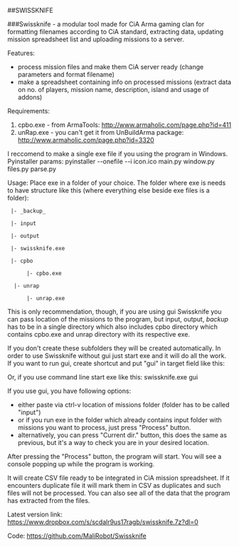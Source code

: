 
##SWISSKNIFE

###Swissknife - a modular tool made for CiA Arma gaming clan for formatting filenames according to CiA standard, extracting data, updating mission spreadsheet list and uploading missions to a server.

Features: 
- process mission files and make them CiA server ready (change parameters and format filename)
- make a spreadsheet containing info on processed missions (extract data on no. of players, mission name, description, island and usage of addons)

Requirements:
1. cpbo.exe - from ArmaTools: http://www.armaholic.com/page.php?id=411
2. unRap.exe - you can't get it from UnBuildArma package: http://www.armaholic.com/page.php?id=3320

I reccomend to make a single exe file if you using the program in Windows. Pyinstaller params: pyinstaller --onefile --i icon.ico main.py window.py files.py parse.py

Usage:
Place exe in a folder of your choice. The folder where exe is needs to have structure like this (where everything else beside exe files is a folder):
   

     |- _backup_ 

     |- input

     |- output

     |- swissknife.exe

     |- cpbo

          |- cpbo.exe
   
      |- unrap

          |- unrap.exe
   

This is only recommendation, though, if you are using gui Swissknife you can pass location of the missions to the program, but input, output, _backup_ has to be in a single directory which also includes cpbo directory which contains cpbo.exe and unrap directory with its respective exe.

If you don't create these subfolders they will be created automatically.
In order to use Swissknife without gui just start exe and it will do all the work.
If you want to run gui, create shortcut and put "gui" in target field like this:



Or, if you use command line start exe like this: swissknife.exe gui


If you use gui, you have following options:
- either paste via ctrl-v location of missions folder (folder has to be called "input")
- or if you run exe in the folder which already contains input folder with missions you want to process, just press "Process" button. 
- alternatively, you can press "Current dir." button, this does the same as previous, but it's a way to check you are in your desired location. 


After pressing the "Process" button, the program will start. You will see a console popping up while the program is working.


It will create CSV file ready to be integrated in CiA mission spreadsheet. If it encounters duplicate file it will mark them in CSV as duplicates and such files will not be processed. You can also see all of the data that the program has extracted from the files. 

Latest version link:
https://www.dropbox.com/s/scdalr9us17ragb/swissknife.7z?dl=0

Code:
https://github.com/MaliRobot/Swissknife 


